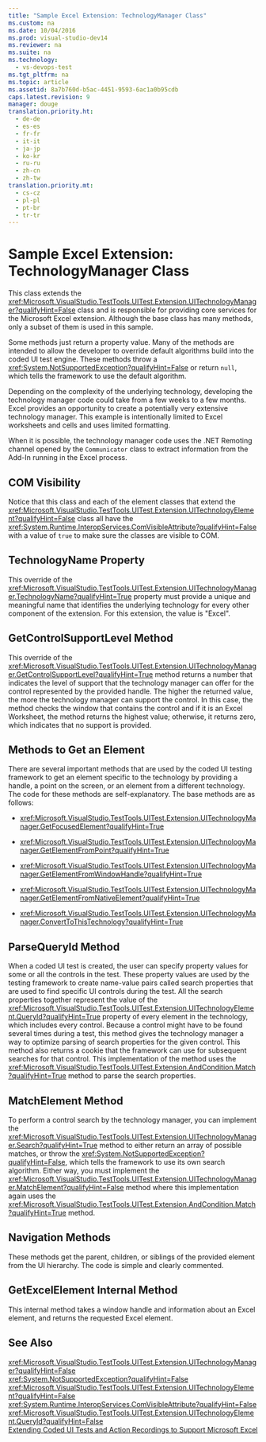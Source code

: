 ```yaml
---
title: "Sample Excel Extension: TechnologyManager Class"
ms.custom: na
ms.date: 10/04/2016
ms.prod: visual-studio-dev14
ms.reviewer: na
ms.suite: na
ms.technology: 
  - vs-devops-test
ms.tgt_pltfrm: na
ms.topic: article
ms.assetid: 8a7b760d-b5ac-4451-9593-6ac1a0b95cdb
caps.latest.revision: 9
manager: douge
translation.priority.ht: 
  - de-de
  - es-es
  - fr-fr
  - it-it
  - ja-jp
  - ko-kr
  - ru-ru
  - zh-cn
  - zh-tw
translation.priority.mt: 
  - cs-cz
  - pl-pl
  - pt-br
  - tr-tr
---
```

# Sample Excel Extension: TechnologyManager Class
This class extends the <xref:Microsoft.VisualStudio.TestTools.UITest.Extension.UITechnologyManager?qualifyHint=False> class and is responsible for providing core services for the Microsoft Excel extension. Although the base class has many methods, only a subset of them is used in this sample.  
  
 Some methods just return a property value. Many of the methods are intended to allow the developer to override default algorithms build into the coded UI test engine. These methods throw a <xref:System.NotSupportedException?qualifyHint=False> or return `null`, which tells the framework to use the default algorithm.  
  
 Depending on the complexity of the underlying technology, developing the technology manager code could take from a few weeks to a few months. Excel provides an opportunity to create a potentially very extensive technology manager. This example is intentionally limited to Excel worksheets and cells and uses limited formatting.  
  
 When it is possible, the technology manager code uses the .NET Remoting channel opened by the `Communicator` class to extract information from the Add-In running in the Excel process.  
  
## COM Visibility  
 Notice that this class and each of the element classes that extend the <xref:Microsoft.VisualStudio.TestTools.UITest.Extension.UITechnologyElement?qualifyHint=False> class all have the <xref:System.Runtime.InteropServices.ComVisibleAttribute?qualifyHint=False> with a value of `true` to make sure the classes are visible to COM.  
  
## TechnologyName Property  
 This override of the <xref:Microsoft.VisualStudio.TestTools.UITest.Extension.UITechnologyManager.TechnologyName?qualifyHint=True> property must provide a unique and meaningful name that identifies the underlying technology for every other component of the extension. For this extension, the value is "Excel".  
  
## GetControlSupportLevel Method  
 This override of the <xref:Microsoft.VisualStudio.TestTools.UITest.Extension.UITechnologyManager.GetControlSupportLevel?qualifyHint=True> method returns a number that indicates the level of support that the technology manager can offer for the control represented by the provided handle. The higher the returned value, the more the technology manager can support the control. In this case, the method checks the window that contains the control and if it is an Excel Worksheet, the method returns the highest value; otherwise, it returns zero, which indicates that no support is provided.  
  
## Methods to Get an Element  
 There are several important methods that are used by the coded UI testing framework to get an element specific to the technology by providing a handle, a point on the screen, or an element from a different technology. The code for these methods are self-explanatory. The base methods are as follows:  
  
-   <xref:Microsoft.VisualStudio.TestTools.UITest.Extension.UITechnologyManager.GetFocusedElement?qualifyHint=True>  
  
-   <xref:Microsoft.VisualStudio.TestTools.UITest.Extension.UITechnologyManager.GetElementFromPoint?qualifyHint=True>  
  
-   <xref:Microsoft.VisualStudio.TestTools.UITest.Extension.UITechnologyManager.GetElementFromWindowHandle?qualifyHint=True>  
  
-   <xref:Microsoft.VisualStudio.TestTools.UITest.Extension.UITechnologyManager.GetElementFromNativeElement?qualifyHint=True>  
  
-   <xref:Microsoft.VisualStudio.TestTools.UITest.Extension.UITechnologyManager.ConvertToThisTechnology?qualifyHint=True>  
  
## ParseQueryId Method  
 When a coded UI test is created, the user can specify property values for some or all the controls in the test. These property values are used by the testing framework to create name-value pairs called search properties that are used to find specific UI controls during the test. All the search properties together represent the value of the <xref:Microsoft.VisualStudio.TestTools.UITest.Extension.UITechnologyElement.QueryId?qualifyHint=True> property of every element in the technology, which includes every control. Because a control might have to be found several times during a test, this method gives the technology manager a way to optimize parsing of search properties for the given control. This method also returns a cookie that the framework can use for subsequent searches for that control. This implementation of the method uses the <xref:Microsoft.VisualStudio.TestTools.UITest.Extension.AndCondition.Match?qualifyHint=True> method to parse the search properties.  
  
## MatchElement Method  
 To perform a control search by the technology manager, you can implement the <xref:Microsoft.VisualStudio.TestTools.UITest.Extension.UITechnologyManager.Search?qualifyHint=True> method to either return an array of possible matches, or throw the <xref:System.NotSupportedException?qualifyHint=False>, which tells the framework to use its own search algorithm. Either way, you must implement the <xref:Microsoft.VisualStudio.TestTools.UITest.Extension.UITechnologyManager.MatchElement?qualifyHint=False> method where this implementation again uses the <xref:Microsoft.VisualStudio.TestTools.UITest.Extension.AndCondition.Match?qualifyHint=True> method.  
  
## Navigation Methods  
 These methods get the parent, children, or siblings of the provided element from the UI hierarchy. The code is simple and clearly commented.  
  
## GetExcelElement Internal Method  
 This internal method takes a window handle and information about an Excel element, and returns the requested Excel element.  
  
## See Also  
 <xref:Microsoft.VisualStudio.TestTools.UITest.Extension.UITechnologyManager?qualifyHint=False>   
 <xref:System.NotSupportedException?qualifyHint=False>   
 <xref:Microsoft.VisualStudio.TestTools.UITest.Extension.UITechnologyElement?qualifyHint=False>   
 <xref:System.Runtime.InteropServices.ComVisibleAttribute?qualifyHint=False>   
 <xref:Microsoft.VisualStudio.TestTools.UITest.Extension.UITechnologyElement.QueryId?qualifyHint=False>   
 [Extending Coded UI Tests and Action Recordings to Support Microsoft Excel](../VS_IDE/Extending-Coded-UI-Tests-and-Action-Recordings-to-Support-Microsoft-Excel.md)